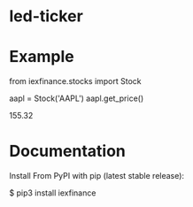 # led-ticker

# Example
from iexfinance.stocks import Stock

aapl = Stock('AAPL')
aapl.get_price()

155.32


# Documentation

Install
From PyPI with pip (latest stable release):

$ pip3 install iexfinance